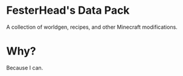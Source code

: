 # FesterHead's Data Pack 
A collection of worldgen, recipes, and other Minecraft modifications.

# Why?
Because I can.
